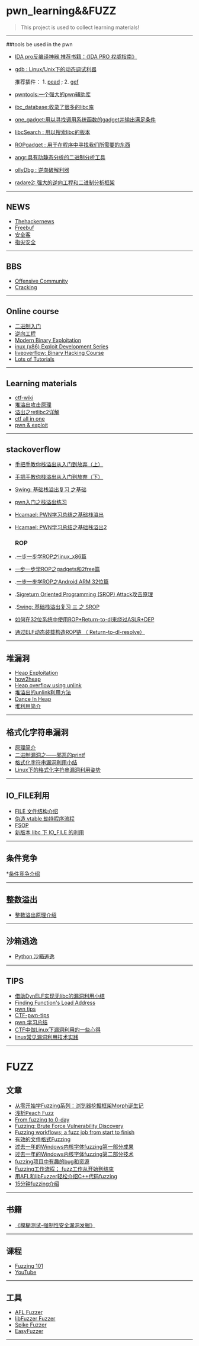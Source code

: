 # pwn_learning&&FUZZ>This project is used to collect learning materials!***##tools be used in the pwn *  [IDA pro反编译神器 推荐书籍：《IDA PRO 权威指南》](https://www.hex-rays.com/products/ida/) * [gdb : Linux/Unix下的动态调试利器 ](https://www.gnu.org/software/gdb/)		 	推荐插件：		1. [pead](https://github.com/longld/peda) ;   2. [gef](https://github.com/hugsy/gef)* [pwntools:一个强大的pwn辅助库](http://docs.pwntools.com/en/stable/)* [ibc_database:收录了很多的libc库](https://github.com/niklasb/libc-database)* [one_gadget:用以寻找调用系统函数的gadget并输出满足条件](htts://github.com/david942j/one_gadget)* [libcSearch : 用以搜索libc的版本](https://github.com/lieanu/LibcSearcher)* [ROPgadget : 用于在程序中寻找我们所需要的东西](https://github.com/JonathanSalwan/ROPgadget)* [angr:具有动静态分析的二进制分析工具](https://github.com/angr/angr.git)* [ollyDbg : 逆向破解利器](http://www.ollydbg.de/version2.html)* [radare2: 强大的逆向工程和二进制分析框架](https://github.com/radare/radare2.git)***## NEWS*  [Thehackernews]( https://thehackernews.com/)* [Freebuf](https://www.freebuf.com/)* [安全客](https://www.anquanke.com/)* [指尖安全](https://www.secfree.com/)***## BBS* [Offensive Community](http://offensivecommunity.net/)* [Cracking](https://cracking.org/forums/cracking-tools.16/)***## Online course* [二进制入门](https://www.youtube.com/playlist?list=PLhixgUqwRTjxglIswKp9mpkfPNfHkzyeN)* [ 逆向工程](https://www.youtube.com/results?sp=EgIQAw%253D%253D&search_query=reverse+engineering)* [Modern Binary Exploitation](http://security.cs.rpi.edu/courses/binexp-spring2015/)* [inux (x86) Exploit Development Series](https://sploitfun.wordpress.com/2015/06/26/linux-x86-exploit-development-tutorial-series/)* [liveoverflow: Binary Hacking Course](http://liveoverflow.com/binary_hacking/index.html)* [Lots of Tutorials](https://www.fuzzysecurity.com/tutorials.html)***## Learning materials* [ctf-wiki](https://ctf-wiki.github.io)* [堆溢出攻击原理](https://blog.csdn.net/aemperor/article/details/47310593)* [溢出之retlibc2详解](https://www.freebuf.com/articles/rookie/182894.html)* [ctf all in one](https://github.com/firmianay/CTF-All-In-One)* [pwn & exploit](https://github.com/jmpews/pwn2exploit)****## stackoverflow* [手把手教你栈溢出从入门到放弃（上）](http://bobao.360.cn/learning/detail/3717.html)* [手把手教你栈溢出从入门到放弃（下）](http://bobao.360.cn/learning/detail/3718.html)* [Swing: 基础栈溢出复习 之基础](http://bestwing.me/2017/03/18/stack-overflow-one/)* [pwn入门之栈溢出练习](https://bbs.ichunqiu.com/thread-45542-1-1.html)* [Hcamael: PWN学习总结之基础栈溢出](http://0x48.pw/2016/11/03/0x26/)* [Hcamael: PWN学习总结之基础栈溢出2](http://0x48.pw/2016/11/21/0x27/)	### ROP* .[一步一步学ROP之linux_x86篇](http://drops.xmd5.com/static/drops/tips-6597.html)*  [一步一步学ROP之gadgets和2free篇](http://cb.drops.wiki/drops/binary-10638.html)* .[一步一步学ROP之Android ARM 32位篇](http://cb.drops.wiki/drops/papers-11390.html)* .[Sigreturn Oriented Programming (SROP) Attack攻击原理](http://www.freebuf.com/articles/network/87447.html)* .[Swing: 基础栈溢出复习 三 之 SROP](http://bestwing.me/2017/03/20/stack-overflow-three-SROP/)* [如何在32位系统中使用ROP+Return-to-dl来绕过ASLR+DEP](http://www.freebuf.com/articles/system/149214.html)* [通过ELF动态装载构造ROP链 （ Return-to-dl-resolve）](http://www.evil0x.com/posts/19226.html)***## 堆漏洞* [Heap Exploitation](https://heap-exploitation.dhavalkapil.com/introduction.html)* [how2heap](https://github.com/shellphish/)* [Heap overflow using unlink](https://sploitfun.wordpress.com/2015/02/26/heap-overflow-using-unlink/?spm=a313e.7916648.0.0.x4nzYZ)* [堆溢出的unlink利用方法](https://www.tuicool.com/articles/E3Ezu2u)* [Dance In Heap](http://www.freebuf.com/articles/system/151372.html)* [堆利用简介](https://ctf-wiki.github.io/ctf-wiki/pwn/linux/glibc-heap/introduction/)***## 格式化字符串漏洞* [原理简介](https://ctf-wiki.github.io/ctf-wiki/pwn/linux/fmtstr/fmtstr_intro/)* [二进制漏洞之——邪恶的printf](http://cb.drops.wiki/drops/binary-6259.html)* [格式化字符串漏洞利用小结](http://bobao.360.cn/learning/detail/3654.html)* [Linux下的格式化字符串漏洞利用姿势](http://www.cnblogs.com/Ox9A82/p/5429099.html)***## IO_FILE利用* [FILE 文件结构介绍](https://ctf-wiki.github.io/ctf-wiki/pwn/linux/io_file/introduction/)* [伪造 vtable 劫持程序流程](https://ctf-wiki.github.io/ctf-wiki/pwn/linux/io_file/fake-vtable-exploit/)* [FSOP](https://ctf-wiki.github.io/ctf-wiki/pwn/linux/io_file/fsop/)* [新版本 libc 下 IO_FILE 的利用](https://ctf-wiki.github.io/ctf-wiki/pwn/linux/io_file/exploit-in-libc2.24/)***## 条件竞争 *[条件竞争介绍](https://ctf-wiki.github.io/ctf-wiki/pwn/linux/race-condition/introduction/)***## 整数溢出 * [整数溢出原理介绍](https://ctf-wiki.github.io/ctf-wiki/pwn/linux/integeroverflow/intof/)***## 沙箱逃逸 * [Python 沙箱逃逸](https://ctf-wiki.github.io/ctf-wiki/pwn/linux/sandbox/python-sandbox-escape/)***## TIPS* [借助DynELF实现无libc的漏洞利用小结](http://bobao.360.cn/learning/detail/3298.html?utm_source=tuicool&utm_medium=referral)* [Finding Function's Load Address](http://uaf.io/exploitation/misc/2016/04/02/Finding-Functions.html)* [pwn tips](http://skysider.com/?p=223)* [CTF-pwn-tips](https://github.com/Naetw/CTF-pwn-tips)* [pwn 学习总结](http://www.angelwhu.com/blog/?p=460)* [CTF中做Linux下漏洞利用的一些心得](http://www.cnblogs.com/Ox9A82/p/5559167.html)* [linux常见漏洞利用技术实践](http://drops.xmd5.com/static/drops/binary-6521.html)***# FUZZ## 文章* [从零开始学Fuzzing系列：浏览器挖掘框架Morph诞生记](https://www.freebuf.com/sectool/89001.html)* [浅析Peach Fuzz](http://blog.nsfocus.net/peach-fuzz/)* [From fuzzing to 0-day](https://blog.techorganic.com/2014/05/14/from-fuzzing-to-0-day/)* [Fuzzing: Brute Force Vulnerability Discovery](http://www.fuzzing.org/)* [Fuzzing workflows; a fuzz job from start to finish](https://foxglovesecurity.com/2016/03/15/fuzzing-workflows-a-fuzz-job-from-start-to-finish/)* [有效的文件格式Fuzzing](http://j00ru.vexillium.org/slides/2016/blackhat.pdf)* [过去一年的Windows内核字体fuzzing第一部分成果](https://googleprojectzero.blogspot.in/2016/06/a-year-of-windows-kernel-font-fuzzing-1_27.html)* [过去一年的Windows内核字体fuzzing第二部分技术](https://googleprojectzero.blogspot.in/2016/07/a-year-of-windows-kernel-font-fuzzing-2.html)* [fuzzing项目中有趣的bug和资源](https://blog.fuzzing-project.org/)* [Fuzzing工作流程； fuzz工作从开始到结束](https://foxglovesecurity.com/2016/03/15/fuzzing-workflows-a-fuzz-job-from-start-to-finish/)* [用AFL和libFuzzer轻松介绍C++代码fuzzing ](http://jefftrull.github.io/c++/clang/llvm/fuzzing/sanitizer/2015/11/27/fuzzing-with-sanitizers.html)* [15分钟fuzzing介绍 ](https://www.mwrinfosecurity.com/our-thinking/15-minute-guide-to-fuzzing/)  ***## 书籍* [《模糊测试-强制性安全漏洞发掘》](https://www.amazon.com/Fuzzing-Brute-Force-Vulnerability-Discovery/dp/0321446119)***## 课程* [Fuzzing 101 ](https://vimeo.com/5236104)* [YouTube](https://www.youtube.com/)***## 工具* [AFL Fuzzer](http://lcamtuf.coredump.cx/afl/)* [libFuzzer Fuzzer](https://llvm.org/docs/LibFuzzer.html)* [Spike Fuzzer](https://resources.infosecinstitute.com/intro-to-fuzzing/#gref)* [EasyFuzzer](http://www.asm64.com/)***